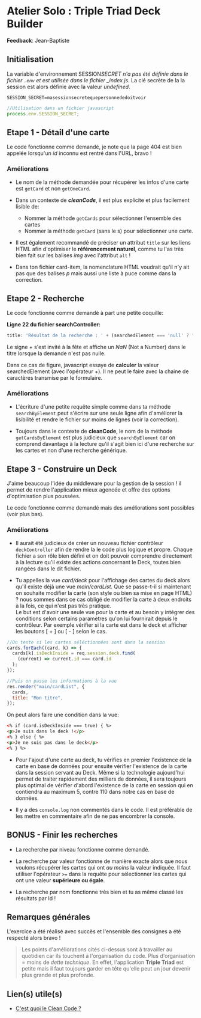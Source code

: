 # Atelier Solo : Triple Triad Deck Builder

**Feedback**: Jean-Baptiste

## Initialisation

La variable d'environnement SESSION*SECRET n'a pas été définie dans le fichier `.env` et est utilisée dans le fichier \_index.js*. La clé secrète de la la session est alors définie avec la valeur _undefined_.

```
SESSION_SECRET=masessionsecretequepersonnededoitvoir
```

```javascript
//Utilisation dans un fichier javascript
process.env.SESSION_SECRET;
```

## Etape 1 - Détail d'une carte

Le code fonctionne comme demandé, je note que la page 404 est bien appelée lorsqu'un _id_ inconnu est rentré dans l'URL, bravo !

### Améliorations

- Le nom de la méthode demandée pour récupérer les infos d'une carte est `getCard` et non `getOneCard`.

- Dans un contexte de **_cleanCode_**, il est plus explicite et plus facilement lisible de:

  - Nommer la méthode `getCards` pour sélectionner l'ensemble des cartes
  - Nommer la méthode `getCard` (sans le s) pour sélectionner une carte.

- Il est également recommandé de préciser un attribut `title` sur les liens HTML afin d'optimiser le **référencement naturel**, comme tu l'as très bien fait sur les balises _img_ avec l'attribut `alt` !

- Dans ton fichier card-item, la nomenclature HTML voudrait qu'il n'y ait pas que des balises _p_ mais aussi une liste à puce comme dans la correction.

## Etape 2 - Recherche

Le code fonctionne comme demandé à part une petite coquille:

**Ligne 22 du fichier searchController:**

```javascript
title: 'Résultat de la recherche : ' + (searchedElement === 'null' ? ' sans élément' : + searchedElement),
```

Le signe + s'est invité à la fête et affiche un _NaN_ (Not a Number) dans le titre lorsque la demande n'est pas nulle.

Dans ce cas de figure, javascript essaye de **calculer** la valeur searchedElement (avec l'opérateur +). Il ne peut le faire avec la chaine de caractères transmise par le formulaire.

### Améliorations

- L'écriture d'une petite requête simple comme dans ta méthode `searchByElement` peut s'écrire sur une seule ligne afin d'améliorer la lisibilité et rendre le fichier sur moins de lignes (voir la correction).

- Toujours dans le contexte de **cleanCode**, le nom de la méthode `getCardsByElement` est plus judicieux que `searchByElement` car on comprend davantage à la lecture qu'il s'agit bien ici d'une recherche sur les cartes et non d'une recherche générique.

## Etape 3 - Construire un Deck

J'aime beaucoup l'idée du middleware pour la gestion de la session ! il permet de rendre l'application mieux agencée et offre des options d'optimisation plus poussées.

Le code fonctionne comme demandé mais des améliorations sont possibles (voir plus bas).

### Améliorations

- Il aurait été judicieux de créer un nouveau fichier contrôleur `deckController` afin de rendre la le code plus logique et propre. Chaque fichier a son rôle bien défini et on doit pouvoir comprendre directement à la lecture qu'il existe des actions concernant le Deck, toutes bien rangées dans le dit fichier.

- Tu appelles la vue _card/deck_ pour l'affichage des cartes du deck alors qu'il existe déjà une vue _main/cardList_. Que se passe-t-il si maintenant on souhaite modifier la carte (son style ou bien sa mise en page HTML) ? nous sommes dans ce cas obligé de modifier la carte à deux endroits à la fois, ce qui n'est pas très pratique.  
  Le but est d'avoir une seule vue pour la carte et au besoin y intégrer des conditions selon certains paramètres qu'on lui fournirait depuis le contrôleur. Par exemple vérifier si la carte est dans le deck et afficher les boutons [ + ] ou [ - ] selon le cas.

```javascript
//On teste si les cartes séléctionnées sont dans la session
cards.forEach((card, k) => {
  cards[k].isDeckInside = req.session.deck.find(
    (current) => current.id === card.id
  );
});

//Puis on passe les informations à la vue
res.render("main/cardList", {
  cards,
  title: "Mon titre",
});
```

On peut alors faire une condition dans la vue:

```html
<% if (card.isDeckInside === true) { %>
<p>Je suis dans le deck !</p>
<% } else { %>
<p>Je ne suis pas dans le deck</p>
<% } %>
```

- Pour l'ajout d'une carte au deck, tu vérifies en premier l'existence de la carte en base de données pour ensuite vérifier l'existence de la carte dans la session servant au Deck. Même si la technologie aujourd'hui permet de traiter rapidement des milliers de données, il sera toujours plus optimal de vérifier d'abord l'existence de la carte en session qui en contiendra au maximum 5, contre 110 dans notre cas en base de données.

- Il y a des `console.log` non commentés dans le code. Il est préférable de les mettre en commentaire afin de ne pas encombrer la console.

## BONUS - Finir les recherches

- La recherche par niveau fonctionne comme demandé.

- La recherche par valeur fonctionne de manière exacte alors que nous voulons récupérer les cartes qui ont _au moins_ la valeur indiquée. Il faut utiliser l'opérateur `>=` dans la requête pour sélectionner les cartes qui ont une valeur **supérieure ou égale**.

- La recherche par nom fonctionne très bien et tu as même classé les résultats par Id !

## Remarques générales

L'exercice a été réalisé avec succès et l'ensemble des consignes a été respecté alors bravo !

> Les points d'améliorations cités ci-dessus sont à travailler au quotidien car ils touchent à l'organisation du code. Plus d'organisation = moins de _dette technique_. En effet, l'application **Triple Triad** est petite mais il faut toujours garder en tête qu'elle peut un jour devenir plus grande et plus profonde.

## Lien(s) utile(s)

- [C'est quoi le Clean Code ?](https://www.ionos.fr/digitalguide/sites-internet/developpement-web/clean-code-avantages-principes-et-exemples/)
